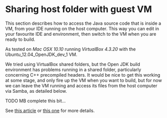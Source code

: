 # Sharing host folder with guest VM

This section describes how to access the Java source code that is inside a VM, from your IDE running on the host computer. This way you can edit in your favourite IDE and environment, then switch to the VM when you are ready to build.

As tested on *Mac OSX 10.10* running *VirtualBox 4.3.20* with the Ubuntu_12.04_OpenJDK_dev_1 VM.

We tried using VirtualBox shared folders, but the Open JDK build environment has problems running in a shared folder, particularly concerning C++ precompiled headers. It would be nice to get this working at some stage, and only fire up the VM when you want to build, but for now we can leave the VM running and access its files from the host computer via Samba, as detailed below. 

TODO MB complete this bit...

See [this article](http://www.howtogeek.com/howto/ubuntu/share-ubuntu-home-directories-using-samba/) or [this one]( http://superuser.com/questions/241825/share-virtualbox-folders-in-reverse-guest-host) for more details.

